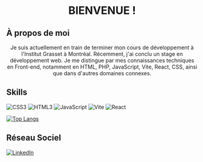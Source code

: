 <h1 align="center">BIENVENUE !</h1>

## À propos de moi
<p align="center">Je suis actuellement en train de terminer mon cours de développement à l'Institut Grasset à Montréal. Récemment, j'ai conclu un stage en développement web. Je me distingue par mes connaissances techniques en Front-end, notamment en HTML, PHP, JavaScript, Vite, React, CSS, ainsi que dans d'autres domaines connexes.</p>

## Skills
![CSS3](https://img.shields.io/badge/CSS3-1572B6?style=for-the-badge&logo=css3&logoColor=white)
![HTML3](https://img.shields.io/badge/HTML5-E34F26?style=for-the-badge&logo=html5&logoColor=white)
![JavaScript](https://img.shields.io/badge/JavaScript-323330?style=for-the-badge&logo=javascript&logoColor=F7DF1E)
![Vite](https://img.shields.io/badge/Vite-B73BFE?style=for-the-badge&logo=vite&logoColor=FFD62E)
![React](https://img.shields.io/badge/React-20232A?style=for-the-badge&logo=react&logoColor=61DAFB)

<div style="display: flex; justify-content: space-between;">
  <a href="https://github.com/AzerPires/">
    <img src="https://github-readme-stats.vercel.app/api/top-langs/?username=AzerPires&theme=radical" alt="Top Langs" />
  </a>
 </div>

 ## Réseau Sociel 
<a href="https://www.linkedin.com/in/azerpires" target="_blank">
  <img src="https://img.shields.io/badge/LinkedIn-0077B5?style=for-the-badge&logo=linkedin&logoColor=white" alt="LinkedIn" />
</a>

